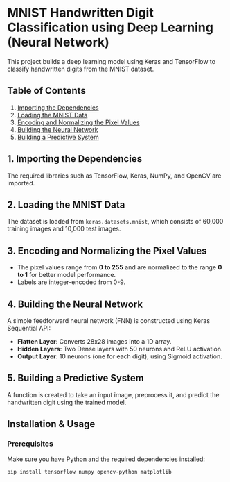 # MNIST Handwritten Digit Classification using Deep Learning (Neural Network)

This project builds a deep learning model using Keras and TensorFlow to classify handwritten digits from the MNIST dataset.

## Table of Contents
1. [Importing the Dependencies](#importing-the-dependencies)
2. [Loading the MNIST Data](#loading-the-mnist-data)
3. [Encoding and Normalizing the Pixel Values](#encoding-and-normalizing-the-pixel-values)
4. [Building the Neural Network](#building-the-neural-network)
5. [Building a Predictive System](#building-a-predictive-system)

## 1. Importing the Dependencies
The required libraries such as TensorFlow, Keras, NumPy, and OpenCV are imported.

## 2. Loading the MNIST Data
The dataset is loaded from `keras.datasets.mnist`, which consists of 60,000 training images and 10,000 test images.

## 3. Encoding and Normalizing the Pixel Values
- The pixel values range from **0 to 255** and are normalized to the range **0 to 1** for better model performance.
- Labels are integer-encoded from 0-9.

## 4. Building the Neural Network
A simple feedforward neural network (FNN) is constructed using Keras Sequential API:
- **Flatten Layer**: Converts 28x28 images into a 1D array.
- **Hidden Layers**: Two Dense layers with 50 neurons and ReLU activation.
- **Output Layer**: 10 neurons (one for each digit), using Sigmoid activation.

## 5. Building a Predictive System
A function is created to take an input image, preprocess it, and predict the handwritten digit using the trained model.


## Installation & Usage
### Prerequisites
Make sure you have Python and the required dependencies installed:
```bash
pip install tensorflow numpy opencv-python matplotlib

